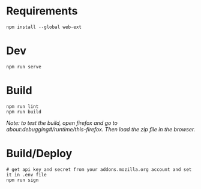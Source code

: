 # Requirements

    npm install --global web-ext

# Dev

    npm run serve

# Build

    npm run lint
    npm run build

_Note: to test the build, open firefox and go to about:debugging#/runtime/this-firefox. 
Then load the zip file in the browser._

# Build/Deploy

    # get api key and secret from your addons.mozilla.org account and set it in .env file
    npm run sign
